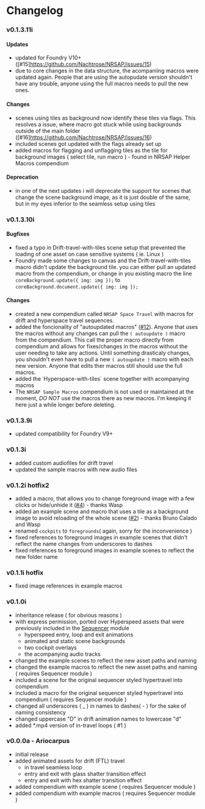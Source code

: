 # Changelog

### v0.1.3.11i

#### Updates
- updated for Foundry V10+ ([#15]https://github.com/Nachtrose/NRSAP/issues/15)
- due to core changes in the data structure, the acompaniing macros were updated again. People that are using the autopudate version shouldn't have any trouble, anyone using the full macros needs to pull the new ones.

#### Changes
- scenes using tiles as background now identify these tiles via flags. This resolves a issue, where macro got stuck while using backgrounds outside of the main folder ([#16]https://github.com/Nachtrose/NRSAP/issues/16)
- included scenes got updated with the flags already set up
- added macros for flagging and unflagging tiles as the tile for background images ( select tile, run macro ) - found in NRSAP Helper Macros compendium

#### Deprecation
- in one of the next updates i will deprecate the support for scenes that change the scene background image, as it is just double of the same, but in my eyes inferior to the seamless setup using tiles

### v0.1.3.10i
#### Bugfixes
- fixed a typo in Drift-travel-with-tiles scene setup that prevented the loading of one asset on case sensitive systems ( ie. Linux )
- Foundry made some changes to canvas and the Drift-travel-with-tiles macro didn't update the background tile.
you can either pull an updated macro from the compendium, or change in you existing macro the line `coreBackground.update({ img: img });` to `coreBackground.document.update({ img: img });`
#### Changes
- created a new compendium called `NRSAP Space Travel` with macros for drift and hyperspace travel sequences.
- added the foncionality of "autoupdated macros" ([#12](https://github.com/Nachtrose/NRSAP/issues/12)). Anyone that uses the macros without any changes can pull the `( autoupdate )` macro from the compendium. This call the proper macro directly from compendium and allows for fixes/changes in the macros without the user needing to take any actions. Until something drasticaly changes, you shouldn't even have to pull a new `( autoupdate )` macro with each new version. Anyone that edits ther macros still should use the full macros.
- added the ˙Hyperspace-with-tiles` scene together with acompanying macros
- The `NRSAP Sample Macros` compendium is not used or maintained at the moment, *DO NOT* use the macros there as new macros. I'm keeping it here just a while longer before deleting.


### v0.1.3.9i
- updated compatibility for Foundry V9+

### v0.1.3i
- added custom audiofiles for drift travel
- updated the sample macros with new audio files

### v0.1.2i hotfix2
- added a macro, that allows you to change foreground image with a few clicks or hide/unhide it ([#4](https://github.com/Nachtrose/NRSAP/issues/4)) - thanks Wasp
- added an example scene and macro that uses a tile as a background image to avoid reloading of the whole scene ([#2](https://github.com/Nachtrose/NRSAP/issues/2)) - thanks Bruno Calado and Wasp
- renamed `cockpits` to `foregrounds`( again, sorry for the inconvenience )
- fixed references to foreground images in example scenes that didn't reflect the name changes from underscores to dashes
- fixed references to foreground images in example scenes to reflect the new folder name

### v0.1.1i hotfix
- fixed image references in example macros

### v0.1.0i
- inheritance release ( for obvious reasons )
- with express permission, ported over Hyperspeed assets that were previously included in the [Sequencer](https://github.com/fantasycalendar/FoundryVTT-Sequencer) module
  - hyperspeed entry, loop and exit animations
  - animated and static scene backgrounds
  - two cockpit overlays
  - the acompanying audio tracks
- changed the example scenes to reflect the new asset paths and naming
- changed the example macros to reflect the new asset paths and naming ( requires Sequencer module )
- included a scene for the original sequencer styled hypertravel into compendium
- included a macro for the original sequencer styled hypertravel into compendium ( requires Sequencer module )
- changed all underscores ( _ ) in names to dashes( - ) for the sake of naming consistency
- changed uppercase "D" in drift animation names to lowercase "d"
- added *.mp4 version of in-travel loops ( #1 )

### v0.0.0a - Ariocarpus
- initial release
- added animated assets for drift (FTL) travel
  - in travel seamless loop
  - entry and exit with glass shatter transition effect
  - entry and exit with hex shatter transition effect
- added compendium with example scene ( requires Sequencer module )
- added compendium with example macros ( requires Sequencer module )
